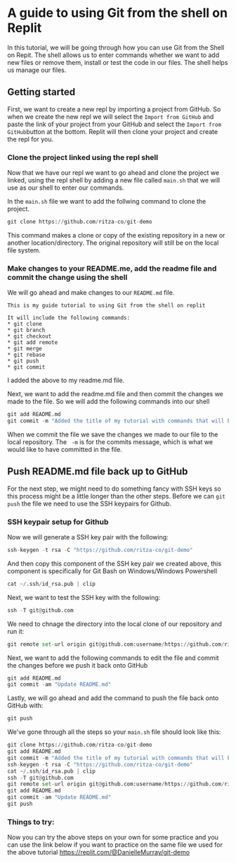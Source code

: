 

# A guide to using Git from the shell on Replit


In this tutorial, we will be going through how you can use Git from the Shell on Repit. The shell allows us to enter commands whether we want to add new files or remove them, install or test the code in our files. The shell helps us manage our files. 


## Getting started


First, we want to create a new repl by importing a project from GitHub. So when we create the new repl we will select the ```Import from GitHub``` and paste the link of your project from your GitHub and select the ```Import from GitHub```button at the bottom. Replit will then clone your project and create the repl for you. 


### Clone the project linked using the repl shell


Now that we have our repl we want to go ahead and clone the project we linked, using the repl shell by adding a new file called ```main.sh``` that we will use as our shell to enter our commands. 

In the ```main.sh``` file we want to add the follwing command to clone the project. 
```python
git clone https://github.com/ritza-co/git-demo
```
This command makes a clone or copy of the existing repository in a new or another location/directory. The original repository will still be on the local file system.


### Make changes to your README.me, add the readme file and commit the change using the shell


We will go ahead and make changes to our ```README.md``` file. 
```
This is my guide tutorial to using Git from the shell on replit

It will include the following commands:
* git clone
* git branch
* git checkout
* git add remote
* git merge
* git rebase
* git push
* git commit
```
I added the above to my readme.md file. 


Next, we want to add the readme.md file and then commit the changes we made to the file. So we will add the following commands into our shell
```python
git add README.md
git commit -m "Added the title of my tutorial with commands that will be featured in the article"
```
When we commit the file we save the changes we made to our file to the local repository. The ``` -m``` is for the commits message, which is what we would like to have committed in the file. 


## Push README.md file back up to GitHub


For the next step, we might need to do something fancy with SSH keys so this process might be a little longer than the other steps. Before we can ```git push``` the file we need to use the SSH keypairs for Github.

### SSH keypair setup for Github

Now we will generate a SSH key pair with the following:
```python
ssh-keygen -t rsa -C "https://github.com/ritza-co/git-demo"
```

And then copy this component of the SSH key pair we created above, this component is specifically for Git Bash on Windows/Windows Powershell
```python
cat ~/.ssh/id_rsa.pub | clip
```
Next, we want to test the SSH key with the following:
```python
ssh -T git@github.com
```

We need to chnage the directory into the local clone of our repository and run it:
```python
git remote set-url origin git@github.com:username/https://github.com/ritza-co/git-demo
```
Next, we want to add the following commands to edit the file and commit the changes before we push it back onto GitHub
```python
git add README.md
git commit -am "Update README.md"
```

Lastly, we will go ahead and add the command to push the file back onto GitHub with:
```python
git push
```


We've gone through all the steps so your ```main.sh``` file should look like this: 
```python
git clone https://github.com/ritza-co/git-demo
git add README.md
git commit -m "Added the title of my tutorial with commands that will be featured in the article"
ssh-keygen -t rsa -C "https://github.com/ritza-co/git-demo"
cat ~/.ssh/id_rsa.pub | clip
ssh -T git@github.com
git remote set-url origin git@github.com:username/https://github.com/ritza-co/git-demo
git add README.md
git commit -am "Update README.md"
git push
```

### Things to try:


Now you can try the above steps on your own for some practice and you can use the link below if you want to practice on the same file we used for the above tutorial
https://replit.com/@DanielleMurray/git-demo

